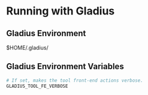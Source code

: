 # Running with Gladius

## Gladius Environment
$HOME/.gladius/

## Gladius Environment Variables
```bash
# If set, makes the tool front-end actions verbose.
GLADIUS_TOOL_FE_VERBOSE
```
